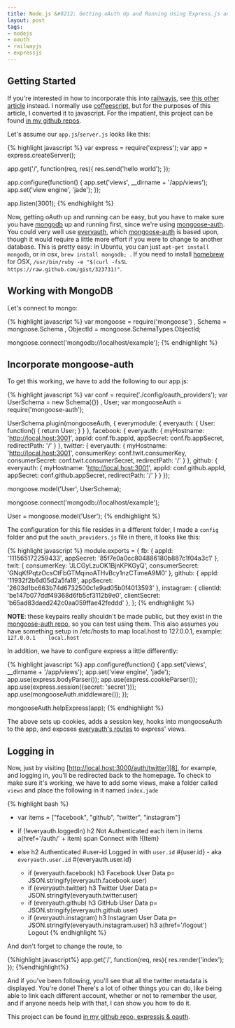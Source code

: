 ```yaml
--- 
title: Node.js &#8212; Getting oAuth Up and Running Using Express.js and Mongoose
layout: post
tags:
- nodejs
- oauth
- railwayjs
- expressjs
---
```


## Getting Started

If you're interested in how to incorporate this into [railwayjs][2], see [this other article][10] instead. I normally use [coffeescript][1], but for the purposes of this article, I converted it to javascript. For the impatient, this project can be found [in my github repos][9].

Let's assume our `app.js`/`server.js` looks like this:

{% highlight javascript %}
var express = require('express');
var app = express.createServer();

app.get('/', function(req, res){
  res.send('hello world');
});

app.configure(function() {
  app.set('views', __dirname + '/app/views');
  app.set('view engine', 'jade');
});

app.listen(3001);
{% endhighlight %}

Now, getting oAuth up and running can be easy, but you have to make sure you have [mongodb][4] up and running first, since we're using [mongoose-auth][6]. You could very well use [everyauth][7], which [mongoose-auth][6] is based upon, though it would require a little more effort if you were to change to another database. This is pretty easy: in Ubuntu, you can just `apt-get install mongodb`, or in osx, `brew install mongodb; `. If you need to install [homebrew][5] for OSX, `/usr/bin/ruby -e "$(curl -fsSL https://raw.github.com/gist/323731)"`.

## Working with MongoDB

Let's connect to mongo:

{% highlight javascript %}
var mongoose = require('mongoose')
  , Schema = mongoose.Schema
  , ObjectId = mongoose.SchemaTypes.ObjectId;
  
mongoose.connect('mongodb://localhost/example'); 
{% endhighlight %}

## Incorporate mongoose-auth

To get this working, we have to add the following to our app.js:

{% highlight javascript %}
var conf = require('./config/oauth_providers');
var UserSchema = new Schema({})
	, User;
var mongooseAuth = require('mongoose-auth');

UserSchema.plugin(mongooseAuth, {
  everymodule: {
    everyauth: {
      User: function() {
        return User;
      }
    }
  },
  facebook: {
    everyauth: {
      myHostname: 'http://local.host:3001',
      appId: conf.fb.appId,
      appSecret: conf.fb.appSecret,
      redirectPath: '/'
    }
  },
  twitter: {
    everyauth: {
      myHostname: 'http://local.host:3001',
      consumerKey: conf.twit.consumerKey,
      consumerSecret: conf.twit.consumerSecret,
      redirectPath: '/'
    }
  },
  github: {
    everyauth: {
      myHostname: 'http://local.host:3001',
      appId: conf.github.appId,
      appSecret: conf.github.appSecret,
      redirectPath: '/'
    }
  }
});

mongoose.model('User', UserSchema);

mongoose.connect('mongodb://localhost/example');

User = mongoose.model('User');
{% endhighlight %}

The configuration for this file resides in a different folder, I made a `config` folder and put the `oauth_providers.js` file in there, it looks like this:

{% highlight javascript %}
module.exports = {
  fb: {
    appId: '111565172259433',
    appSecret: '85f7e0a0cc804886180b887c1f04a3c1'
  },
  twit: {
    consumerKey: 'JLCGyLzuOK1BjnKPKGyQ',
    consumerSecret: 'GNqKfPqtzOcsCtFbGTMqinoATHvBcy1nzCTimeA9M0'
  },
  github: {
    appId: '11932f2b6d05d2a5fa18',
    appSecret: '2603d1bc663b74d6732500c1e9ad05b0f4013593'
  },
  instagram: {
    clientId: 'be147b077ddf49368d6fb5cf3112b9e0',
    clientSecret: 'b65ad83daed242c0aa059ffae42feddd'
  },
};
{% endhighlight %}
 
**NOTE**: these keypairs really shouldn't be made public, but they exist in the [mongoose-auth repo](https://github.com/bnoguchi/mongoose-auth/blob/master/example/conf.js), so you can test using them. This also assumes you have something setup in /etc/hosts to map local.host to 127.0.0.1, example: `127.0.0.1    local.host`

In addition, we have to configure express a little differently:

{% highlight javascript %}
app.configure(function() {
  app.set('views', __dirname + '/app/views');
  app.set('view engine', 'jade');
  app.use(express.bodyParser());
  app.use(express.cookieParser());
  app.use(express.session({secret: 'secret'}));
  app.use(mongooseAuth.middleware());
});

mongooseAuth.helpExpress(app);
{% endhighlight %}

The above sets up cookies, adds a session key, hooks into mongooseAuth to the app, and exposes [everyauth's routes][7] to express' views.

## Logging in

Now, just by visiting [http://local.host:3000/auth/twitter][8], for example, and logging in, you'll be redirected back to the homepage. To check to make sure it's working, we have to add some views, make a folder called `views` and place the following in it named `index.jade`

{% highlight bash %}
- var items = ["facebook", "github", "twitter", "instagram"]
- if (!everyauth.loggedIn)
  h2 Not Authenticated
  each item in items
   a(href='/auth/' + item)
     span Connect with <span style="text-transform: capitalize">!{item}</span><br />

- else
  h2 Authenticated
  #user-id Logged in with `user.id` #{user.id} - aka `everyauth.user.id` #{everyauth.user.id}
  - if (everyauth.facebook)
    h3 Facebook User Data
    p= JSON.stringify(everyauth.facebook.user)
  - if (everyauth.twitter)
    h3 Twitter User Data
    p= JSON.stringify(everyauth.twitter.user)
  - if (everyauth.github)
    h3 GitHub User Data
    p= JSON.stringify(everyauth.github.user)
  - if (everyauth.instagram)
    h3 Instagram User Data
    p= JSON.stringify(everyauth.instagram.user)
  h3
    a(href='/logout') Logout
{% endhighlight %}

And don't forget to change the route, to 

{%highlight javascript%}
app.get('/', function(req, res){
	res.render('index');
});
{%endhighlight%}


And if you've been following, you'll see that all the twitter metadata is displayed. You're done! There's a lot of other things you can do, like being able to link each different account, whether or not to remember the user, and if anyone needs help with that, I can show you how to do it.

This project can be found [in my github repo, expressjs &amp; oauth][9].

  [1]: http://jashkenas.github.com/coffee-script/
  [2]: http://railwayjs.com
  [3]: http://expressjs.com
  [4]: http://www.mongodb.org/
  [5]: https://github.com/mxcl/homebrew
  [6]: https://github.com/bnoguchi/mongoose-auth
  [7]: https://github.com/bnoguchi/everyauth
  [8]: http://local.host:3000/auth/twitter
  [9]: http://github.com/scottkf/expressjs-oauth
  [10]: /2011/10/10/node.js-getting-oauth-running-with-railway.js/